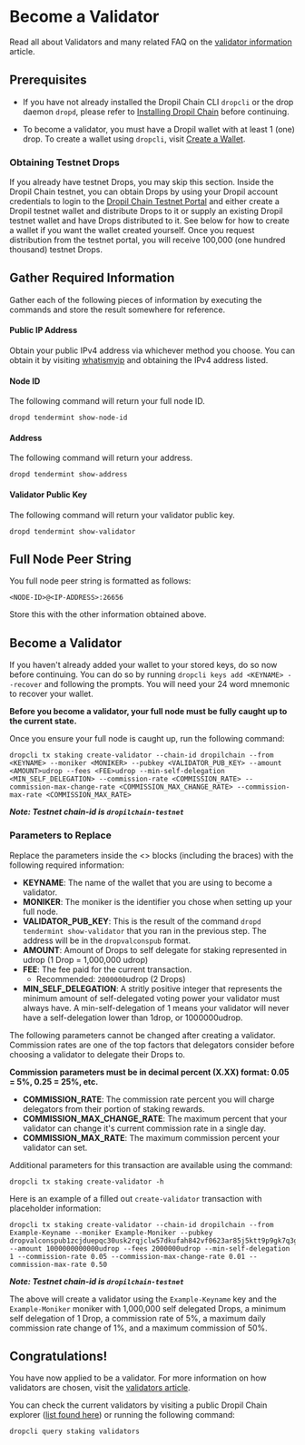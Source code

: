 # Become a Validator

Read all about Validators and many related FAQ on the [validator information](../validators) article.

## Prerequisites ##

* If you have not already installed the Dropil Chain CLI `dropcli` or the drop daemon `dropd`, please refer to [Installing Dropil Chain](/getting-started/) before continuing.

* To become a validator, you must have a Dropil wallet with at least 1 (one) drop. To create a wallet using `dropcli`, visit [Create a Wallet](create-wallet).
      
### Obtaining Testnet Drops ###
If you already have testnet Drops, you may skip this section. Inside the Dropil Chain testnet, you can obtain Drops by using your Dropil account credentials to login to the [Dropil Chain Testnet Portal](https://testnet.dropilchain.com) and either create a Dropil testnet wallet and distribute Drops to it or supply an existing Dropil testnet wallet and have Drops distributed to it. See below for how to create a wallet if you want the wallet created yourself. Once you request distribution from the testnet portal, you will receive 100,000 (one hundred thousand) testnet Drops.

## Gather Required Information ##

Gather each of the following pieces of information by executing the commands and store the result somewhere for reference.

#### Public IP Address ####
Obtain your public IPv4 address via whichever method you choose. You can obtain it by visiting [whatismyip](https://www.whatismyip.com/) and obtaining the IPv4 address listed.

#### Node ID ####
The following command will return your full node ID.

```
dropd tendermint show-node-id
```

#### Address ####
The following command will return your address.

```
dropd tendermint show-address
```

#### Validator Public Key ####
The following command will return your validator public key.

```
dropd tendermint show-validator
```

## Full Node Peer String ##
You full node peer string is formatted as follows:

```
<NODE-ID>@<IP-ADDRESS>:26656
```

Store this with the other information obtained above.

## Become a Validator ##
If you haven't already added your wallet to your stored keys, do so now before continuing. You can do so by running `dropcli keys add <KEYNAME> --recover` and following the prompts. You will need your 24 word mnemonic to recover your wallet.

**Before you become a validator, your full node must be fully caught up to the current state.**

Once you ensure your full node is caught up, run the following command:

```
dropcli tx staking create-validator --chain-id dropilchain --from <KEYNAME> --moniker <MONIKER> --pubkey <VALIDATOR_PUB_KEY> --amount <AMOUNT>udrop --fees <FEE>udrop --min-self-delegation <MIN_SELF_DELEGATION> --commission-rate <COMMISSION_RATE> --commission-max-change-rate <COMMISSION_MAX_CHANGE_RATE> --commission-max-rate <COMMISSION_MAX_RATE>
```

***Note: Testnet chain-id is `dropilchain-testnet`***

### Parameters to Replace ###
Replace the parameters inside the <> blocks (including the braces) with the following required information:

* **KEYNAME**: The name of the wallet that you are using to become a validator.
* **MONIKER**: The moniker is the identifier you chose when setting up your full node.
* **VALIDATOR_PUB_KEY**: This is the result of the command `dropd tendermint show-validator` that you ran in the previous step. The address will be in the `dropvalconspub` format.
* **AMOUNT**: Amount of Drops to self delegate for staking represented in udrop (1 Drop = 1,000,000 udrop)
* **FEE**: The fee paid for the current transaction.
  * Recommended: `2000000`udrop (2 Drops)
* **MIN_SELF_DELEGATION**: A stritly positive integer that represents the minimum amount of self-delegated voting power your validator must always have. A min-self-delegation of 1 means your validator will never have a self-delegation lower than 1drop, or 1000000udrop.

The following parameters cannot be changed after creating a validator. Commission rates are one of the top factors that delegators consider before choosing a validator to delegate their Drops to.

**Commission parameters must be in decimal percent (X.XX) format: 0.05 = 5%, 0.25 = 25%, etc.**

* **COMMISSION_RATE**: The commission rate percent you will charge delegators from their portion of staking rewards.
* **COMMISSION_MAX_CHANGE_RATE**: The maximum percent that your validator can change it's current commission rate in a single day.
* **COMMISSION_MAX_RATE**: The maximum commission percent your validator can set.

Additional parameters for this transaction are available using the command:

```
dropcli tx staking create-validator -h
```

Here is an example of a filled out `create-validator` transaction with placeholder information:

```
dropcli tx staking create-validator --chain-id dropilchain --from Example-Keyname --moniker Example-Moniker --pubkey dropvalconspub1zcjduepqc30usk2rqjclw57dkufah842vf0623ar85j5ktt9p9gk7q3gqknqqmlt6g --amount 1000000000000udrop --fees 2000000udrop --min-self-delegation 1 --commission-rate 0.05 --commission-max-change-rate 0.01 --commission-max-rate 0.50
```

***Note: Testnet chain-id is `dropilchain-testnet`***

The above will create a validator using the `Example-Keyname` key and the `Example-Moniker` moniker with 1,000,000 self delegated Drops, a minimum self delegation of 1 Drop, a commission rate of 5%, a maximum daily commission rate change of 1%, and a maximum commission of 50%.

## Congratulations! ##
You have now applied to be a validator. For more information on how validators are chosen, visit the [validators article](/info/validators).

You can check the current validators by visiting a public Dropil Chain explorer ([list found here](/introduction.html#dropil-chain-explorers)) or running the following command:

```
dropcli query staking validators
```